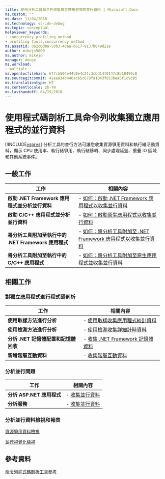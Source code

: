 ```yaml
---
title: 使用分析工具命令列收集獨立應用程式的並行資料 | Microsoft Docs
ms.custom: ''
ms.date: 11/04/2016
ms.technology: vs-ide-debug
ms.topic: conceptual
helpviewer_keywords:
- concurrency profiling method
- profiling tools,concurrency method
ms.assetid: 0a2c6d8a-50b3-48aa-b617-9137b049d21e
author: mikejo5000
ms.author: mikejo
manager: douge
ms.workload:
- multiple
ms.openlocfilehash: 677cb504e44d0e4c2fc3cbd14f0147c8b10490c8
ms.sourcegitcommit: 42ea834b446ac65c679fa1043f853bea5f1c9c95
ms.translationtype: HT
ms.contentlocale: zh-TW
ms.lasthandoff: 04/19/2018
---
```

# <a name="collecting-concurrency-data-for-stand-alone-applications-by-using-the-profiler-command-line"></a>使用程式碼剖析工具命令列收集獨立應用程式的並行資料
[!INCLUDE[vsprvs](../code-quality/includes/vsprvs_md.md)] 分析工具的並行方法可讓您收集資源爭用資料和執行緒活動資料，顯示 CPU 使用率、執行緒爭用、執行緒移轉、同步處理延遲、重疊 IO 區域 和其他系統事件。  
  
## <a name="common-tasks"></a>一般工作  
  
|工作|相關內容|  
|----------|---------------------|  
|**啟動 .NET Framework 應用程式並分析並行資料**|-   [如何：啟動 .NET Framework 應用程式以收集並行資料](../profiling/how-to-launch-a-stand-alone-dotnet-framework-application-with-the-profiler-to-collect-concurrency-data-by-using-the-command-line.md)|  
|**啟動 C/C++ 應用程式並分析並行資料**|-   [如何：啟動原生應用程式以收集並行資料](../profiling/how-to-launch-a-stand-alone-native-application-with-the-profiler-to-collect-concurrency-data-by-using-the-command-line.md)|  
|**將分析工具附加至執行中的 .NET Framework 應用程式**|-   [如何：將分析工具附加至 .NET Framework 應用程式以收集並行資料](../profiling/how-to-attach-the-profiler-to-a-dotnet-framework-stand-alone-application-to-collect-concurrency-data-by-using-the-command-line.md)|  
|**將分析工具附加至執行中的 C/C++ 應用程式**|-   [如何：將分析工具附加至原生應用程式並收集並行資料](../profiling/how-to-attach-the-profiler-to-a-native-stand-alone-application-and-collect-concurrency-data-by-using-the-command-line.md)|  
  
## <a name="related-tasks"></a>相關工作  
  
### <a name="profiling-stand-alone-applications"></a>對獨立應用程式進行程式碼剖析  
  
|工作|相關內容|  
|----------|---------------------|  
|**使用取樣方法進行分析**|-   [使用取樣收集應用程式統計資料](../profiling/collecting-application-statistics-for-stand-alone-applications-by-using-the-profiler-command-line.md)|  
|**使用檢測方法進行分析**|-   [使用檢測收集詳細計時資料](../profiling/collecting-detailed-timing-data-for-a-stand-alone-application-by-using-the-profiler-command-line.md)|  
|**分析 .NET 記憶體配置和記憶體回收**|-   [收集 .NET Framework 記憶體資料](../profiling/collecting-dotnet-framework-memory-data-for-stand-alone-applications-by-using-the-profiler-command-line.md)|  
|**新增階層互動資料**|-   [收集階層互動資料](../profiling/adding-tier-interaction-data-from-the-command-line.md)|  
  
### <a name="profiling-concurrency-issues"></a>分析並行問題  
  
|工作|相關內容|  
|----------|---------------------|  
|**分析 ASP.NET 應用程式**|-   [收集並行資料](../profiling/collecting-concurrency-data-for-an-aspnet-web-application-using-the-profiler-command-line.md)|  
|**分析服務**|-   [收集並行資料](../profiling/collecting-concurrency-data-for-a-service-by-using-the-profiler-command-line.md)|  
  
### <a name="analyzing-concurrency-data-views-and-reports"></a>分析並行資料檢視和報表  
 [資源爭用資料檢視](../profiling/resource-contention-data-views.md)  
  
 [並行視覺化檢視](../profiling/concurrency-visualizer.md)  
  
## <a name="reference"></a>參考資料  
 [命令列程式碼剖析工具參考](../profiling/command-line-profiling-tools-reference.md)